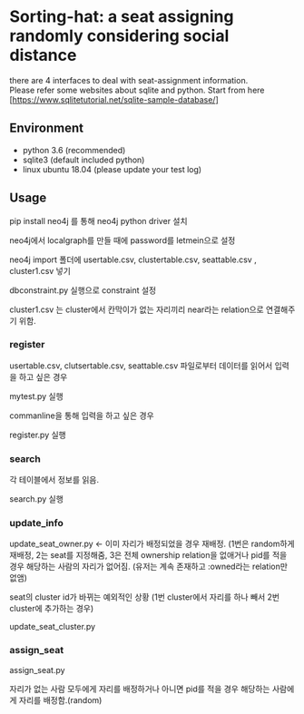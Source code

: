 # Sorting-hat: a seat assigning randomly considering social distance

there are 4 interfaces to deal with seat-assignment information.   
Please refer some websites about sqlite and python.
Start from here [https://www.sqlitetutorial.net/sqlite-sample-database/]

## Environment
- python 3.6 (recommended)
- sqlite3 (default included python)
- linux ubuntu 18.04 (please update your test log)

## Usage

pip install neo4j  를 통해 neo4j python driver 설치

neo4j에서 localgraph를 만들 때에 password를 letmein으로 설정

neo4j import 폴더에 usertable.csv, clustertable.csv, seattable.csv , cluster1.csv 넣기

dbconstraint.py 실행으로 constraint 설정

cluster1.csv 는 cluster에서 칸막이가 없는 자리끼리 near라는 relation으로 연결해주기 위함.

### register

usertable.csv, clutsertable.csv, seattable.csv 파일로부터 데이터를 읽어서 입력을 하고 싶은 경우

mytest.py 실행

commanline을 통해 입력을 하고 싶은 경우

register.py 실행



### search   

각 테이블에서 정보를 읽음.

search.py 실행
### update_info
update_seat_owner.py  <- 이미 자리가 배정되었을 경우 재배정. 
(1번은 random하게 재배정, 2는 seat를 지정해줌, 3은 전체 ownership relation을 없애거나 pid를 적을 경우 해당하는 사람의 자리가 없어짐. (유저는 계속 존재하고 :owned라는 relation만 없앰)


seat의 cluster id가 바뀌는 예외적인 상황 (1번 cluster에서 자리를 하나 빼서 2번 cluster에 추가하는 경우)


update_seat_cluster.py

### assign_seat
assign_seat.py

자리가 없는 사람 모두에게 자리를 배정하거나 아니면 pid를 적을 경우 해당하는 사람에게 자리를 배정함.(random)

